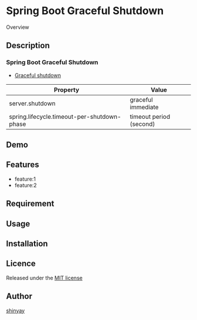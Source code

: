 # Spring Boot Graceful Shutdown

Overview

## Description
### Spring Boot Graceful Shutdown
- [Graceful shutdown](https://docs.spring.io/spring-boot/docs/2.3.0.RELEASE/reference/html/spring-boot-features.html#boot-features-graceful-shutdown)

|Property|Value|
|--------|-----|
|server.shutdown|graceful<br>immediate|
|spring.lifecycle.timeout-per-shutdown-phase|timeout period (second)|

## Demo

## Features

- feature:1
- feature:2

## Requirement

## Usage

## Installation

## Licence

Released under the [MIT license](https://gist.githubusercontent.com/shinyay/56e54ee4c0e22db8211e05e70a63247e/raw/34c6fdd50d54aa8e23560c296424aeb61599aa71/LICENSE)

## Author

[shinyay](https://github.com/shinyay)
